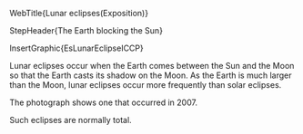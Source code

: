 WebTitle{Lunar eclipses(Exposition)}

StepHeader{The Earth blocking the Sun}

InsertGraphic{EsLunarEclipseICCP}

Lunar eclipses occur when the Earth comes between the Sun and the Moon so that the Earth casts its shadow on the Moon. As the Earth is much larger than the Moon, lunar eclipses occur more frequently than solar eclipses.

The photograph shows one that occurred in 2007. 

Such eclipses are normally total.

